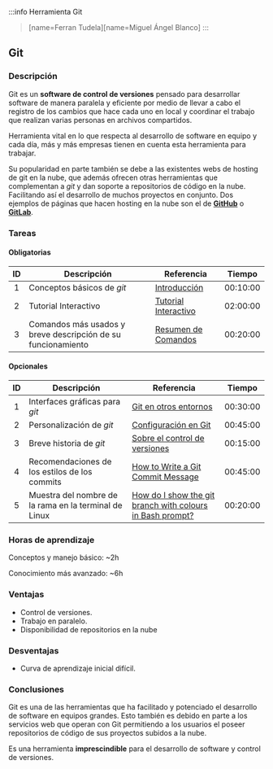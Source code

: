 :::info
Herramienta Git
> [name=Ferran Tudela][name=Miguel Ángel Blanco]
:::


##  Git

### Descripción

Git es un **software de control de versiones** pensado para desarrollar software de manera paralela y eficiente por medio de llevar a cabo el registro de los cambios que hace cada uno en local y coordinar el trabajo que realizan varias personas en archivos compartidos.

Herramienta vital en lo que respecta al desarrollo de software en equipo y cada día, más y más empresas tienen en cuenta esta herramienta para trabajar.

Su popularidad en parte también se debe a las existentes webs de hosting de git en la nube, que además ofrecen otras herramientas que complementan a _git_ y dan soporte a repositorios de código en la nube. Facilitando así el desarrollo de muchos proyectos en conjunto. Dos ejemplos de páginas que hacen hosting en la nube son el de **[GitHub](https://github.com/)** o **[GitLab](https://gitlab.com/)**.

### Tareas

#### Obligatorias

| ID    | Descripción | Referencia | Tiempo  |
| :---: | ----------- | ---------- | :-----: |
| 1 | Conceptos básicos de _git_ | [Introducción][obligatoria-1] | 00:10:00|
| 2 | Tutorial Interactivo | [Tutorial Interactivo][obligatoria-2] | 02:00:00 |
| 3 | Comandos más usados y breve descripción de su funcionamiento | [Resumen de Comandos][obligatoria-3] | 00:20:00 |

[obligatoria-1]: https://guides.github.com/introduction/git-handbook/#repository
[obligatoria-2]: https://learngitbranching.js.org/
[obligatoria-3]: https://services.github.com/on-demand/downloads/es_ES/github-git-cheat-sheet.pdf

#### Opcionales

| ID    | Descripción | Referencia | Tiempo  |
| :---: | ----------- | ---------- | :-----: |
| 1 | Interfaces gráficas para _git_ | [Git en otros entornos][opcional-1] | 00:30:00 |
| 2 | Personalización de _git_ | [Configuración en Git][opcional-2] | 00:45:00 |
| 3 | Breve historia de _git_ | [Sobre el control de versiones][opcional-3] | 00:15:00 |
| 4 | Recomendaciones de los estilos de los commits | [How to Write a Git Commit Message][opcional-3] | 00:45:00 |
| 5 | Muestra del nombre de la rama en la terminal de Linux | [How do I show the git branch with colours in Bash prompt?][opcional-4] | 00:20:00 |


[opcional-1]: https://git-scm.com/book/es/v2/Git-en-otros-entornos-Interfaces-gr%C3%A1ficas
[opcional-2]: https://git-scm.com/book/es/v2/Personalizaci%C3%B3n-de-Git-Configuraci%C3%B3n-de-Git
[opcional-3]: https://git-scm.com/book/es/v2/Inicio---Sobre-el-Control-de-Versiones-Una-breve-historia-de-Git
[opcional-4]: https://chris.beams.io/posts/git-commit/
[opcional-5]: https://askubuntu.com/questions/730754/how-do-i-show-the-git-branch-with-colours-in-bash-prompt

### Horas de aprendizaje

Conceptos y manejo básico: ~2h

Conocimiento más avanzado: ~6h

### Ventajas

* Control de versiones.
* Trabajo en paralelo.
* Disponibilidad de repositorios en la nube

### Desventajas

* Curva de aprendizaje inicial difícil.

### Conclusiones

Git es una de las herramientas que ha facilitado y potenciado el desarrollo de software en equipos grandes. Esto también es debido en parte a los servicios web que operan con Git permitiendo a los usuarios el poseer repositorios de código de sus proyectos subidos a la nube.

Es una herramienta **imprescindible** para el desarrollo de software y control de versiones.

